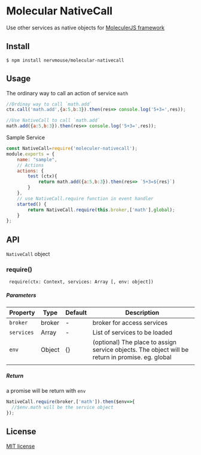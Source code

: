 
# Molecular NativeCall
Use other services as native objects for [MoleculerJS framework](https://github.com/moleculerjs/moleculer)


## Install
```
$ npm install nervmouse/molecular-nativecall
```
## Usage
The ordinary way to call an action of service `math`
```js
//Ordinay way to call `math.add`
ctx.call('math.add',{a:5,b:3}).then(res=> console.log('5+3=',res));

//Use NativeCall to call `math.add`
math.add({a:5,b:3}).then(res=> console.log('5+3=',res));
```
Sample Service
```js
const NativeCall=require('moleculer-nativecall');
module.exports = {
	name: "sample",
	// Actions
	actions: {
		test (ctx){
			return math.add({a:5,b:3}).then(res=> `5+3=${res}`)
		}
	},
	// use NativeCall.require function in event handler
	started() {
        return NativeCall.require(this.broker,['math'],global);
	}
};
```

## API
`NativeCall` object

### require()
` require(ctx: Context, services: Array [, env: object])`
##### Parameters
| Property | Type | Default | Description |
| -------- | ---- | ------- | ----------- |
| `broker` | broker| - | broker for access services |
| `services` | Array| - | List of services to be loaded |
| `env` | Object| {} | (optional) The place to assign service objects. The object will be return in promise. eg. global |
|  |  |
##### Return
a promise will be return with `env`
```js
NativeCall.require(broker,['math']).then($env=>{
  //$env.math will be the service object 
});
```
## License

[MIT license](https://tldrlegal.com/license/mit-license)
